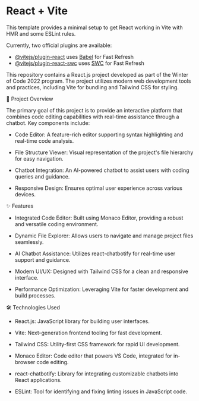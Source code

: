 # React + Vite

This template provides a minimal setup to get React working in Vite with HMR and some ESLint rules.

Currently, two official plugins are available:

- [@vitejs/plugin-react](https://github.com/vitejs/vite-plugin-react/blob/main/packages/plugin-react/README.md) uses [Babel](https://babeljs.io/) for Fast Refresh
- [@vitejs/plugin-react-swc](https://github.com/vitejs/vite-plugin-react-swc) uses [SWC](https://swc.rs/) for Fast Refresh


This repository contains a React.js project developed as part of the Winter of Code 2022 program. The project utilizes modern web development tools and practices, including Vite for bundling and Tailwind CSS for styling.

📘 Project Overview

The primary goal of this project is to provide an interactive platform that combines code editing capabilities with real-time assistance through a chatbot. Key components include:

- Code Editor: A feature-rich editor supporting syntax highlighting and real-time code analysis.

- File Structure Viewer: Visual representation of the project's file hierarchy for easy navigation.

- Chatbot Integration: An AI-powered chatbot to assist users with coding queries and guidance.

- Responsive Design: Ensures optimal user experience across various devices.


✨ Features

- Integrated Code Editor: Built using Monaco Editor, providing a robust and versatile coding environment.

- Dynamic File Explorer: Allows users to navigate and manage project files seamlessly.

- AI Chatbot Assistance: Utilizes react-chatbotify for real-time user support and guidance.

- Modern UI/UX: Designed with Tailwind CSS for a clean and responsive interface.

- Performance Optimization: Leveraging Vite for faster development and build processes.


🛠️ Technologies Used

- React.js: JavaScript library for building user interfaces.

- Vite: Next-generation frontend tooling for fast development.

- Tailwind CSS: Utility-first CSS framework for rapid UI development.

- Monaco Editor: Code editor that powers VS Code, integrated for in-browser code editing.

- react-chatbotify: Library for integrating customizable chatbots into React applications.

- ESLint: Tool for identifying and fixing linting issues in JavaScript code.
